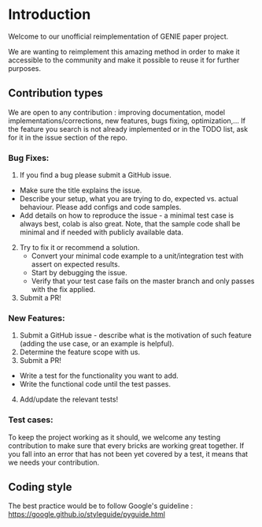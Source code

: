 # Introduction
Welcome to our unofficial reimplementation of GENIE paper project.

We are wanting to reimplement this amazing method in order to make it accessible to the community and make it possible to reuse it for further purposes.

## Contribution types

We are open to any contribution : improving documentation, model implementations/corrections, new features, bugs fixing, optimization,...
If the feature you search is not already implemented or in the TODO list, ask for it in the issue section of the repo.

### Bug Fixes:
1. If you find a bug please submit a GitHub issue.
  - Make sure the title explains the issue.
  - Describe your setup, what you are trying to do, expected vs. actual behaviour. Please add configs and code samples.
  - Add details on how to reproduce the issue - a minimal test case is always best, colab is also great. Note, that the sample code shall be minimal and if needed with publicly available data.
2. Try to fix it or recommend a solution.
   - Convert your minimal code example to a unit/integration test with assert on expected results.
   - Start by debugging the issue.
   - Verify that your test case fails on the master branch and only passes with the fix applied.
3. Submit a PR!

### New Features:
1. Submit a GitHub issue - describe what is the motivation of such feature (adding the use case, or an example is helpful).
2. Determine the feature scope with us.
3. Submit a PR!
  - Write a test for the functionality you want to add.
  - Write the functional code until the test passes.
4. Add/update the relevant tests!

### Test cases:
To keep the project working as it should, we welcome any testing contribution to make sure that every bricks are working great together.
If you fall into an error that has not been yet covered by a test, it means that we needs your contribution.

## Coding style
The best practice would be to follow Google's guideline : https://google.github.io/styleguide/pyguide.html 

